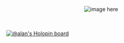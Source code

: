 <p align="center">
  <img src="https://github-readme-stats.vercel.app/api?username=a-1an&show_icons=true&theme=dark" alt="image here">
</p>

<br><br>
[![@alan's Holopin board](https://holopin.io/api/user/board?user=alan)](https://holopin.io/@alan)
